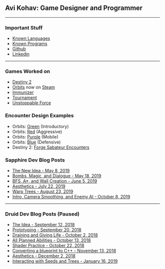 ## Avi Kohav: Game Designer and Programmer

---

### Important Stuff
- [Known Languages](https://avijr.com/Languages)
- [Known Programs](https://avijr.com/Programs)
- [Github](https://github.com/Locust0/)
- [Linkedin](https://www.linkedin.com/in/avi-rosenblum-52a267167/)

---

### Games Worked on
- [Destiny 2](https://avijr.com/Destiny)
- [Orbits](https://avijr.com/Orbits) now on [Steam](https://store.steampowered.com/app/719350/Orbits/)
- [Immunizer](https://avijr.com/Immunizer)
- [Tournament](https://avijr.com/Tournament)
- [Unstoppable Force](https://avijr.com/UnstoppableForce)

### Encounter Design Examples
- Orbits: [Green](https://avijr.com/Green) (Introductory)
- Orbits: [Red](https://avijr.com/Red) (Aggressive)
- Orbits: [Purple](https://avijr.com/Purple) (Mobile)
- Orbits: [Blue](https://avijr.com/Blue) (Defensive)
- Destiny 2: [Forge Sabateur Encounters](https://avijr.com/ForgeEncounters)

### Sapphire Dev Blog Posts
- [The New Idea - May 8, 2019](https://avijr.com/posts/5_8_19)
- [Bombs, Magic, and Dialogue - May 18, 2019](https://avijr.com/posts/5_18_19)
- [BFS, A*, and Wall Creation - June 5, 2019](https://avijr.com/posts/6_5_19)
- [Aesthetics - July 22, 2019](https://avijr.com/posts/7_22_19)
- [Warp Trees - August 23, 2019](https://avijr.com/posts/8_23_19)
- [Intro, Camera Smoothing, and Enemy AI - October 8, 2019](https://avijr.com/posts/10_8_19)

---

### Druid Dev Blog Posts (Paused)
- [The Idea - September 12, 2018](https://avijr.com/posts/9_12_18)
- [Prototyping - September 20, 2018](https://avijr.com/posts/9_20_18)
- [Draining and Giving Life - October 2, 2018](https://avijr.com/posts/10_2_18)
- [All Planned Abilities - October 13, 2018](https://avijr.com/posts/10_13_18)
- [Shader Practice - October 22, 2018](https://avijr.com/posts/10_22_18)
- [Converting a blueprint to C++ - November 13, 2018](https://avijr.com/posts/11_13_18)
- [Aesthetics - December 2, 2018](https://avijr.com/posts/12_2_18)
- [Interacting with Seeds and Trees - January 16, 2019](https://avijr.com/posts/1_16_19)
